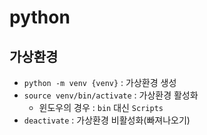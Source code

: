 # python

## 가상환경

- `python -m venv {venv}` : 가상환경 생성
- `source venv/bin/activate` : 가상환경 활성화
    - 윈도우의 경우 : `bin` 대신 `Scripts`
- `deactivate` : 가상환경 비활성화(빠져나오기)
